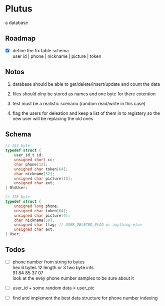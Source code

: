 # Plutus

a database

## Roadmap

* [x] define the fix table schema\
   user id | phone | nickname | picture | token

## Notos

1. database should be able to get/delete/insert/update and count the data

1. files should olny be stored as names and one byte for there extention

1. test must be a realistic scenario (random read/write in this case)

1. flag the users for deleation and keep a list of them in to registery
   so the new user will be replacing the old ones

## Schema

```c
// 152 byte
typedef struct {
    user_id_t id;
    unsigned short cc;
    char phone[12];
    unsigned char token[64];
    char nickname[52];
    unsigned char picture[13];
    unsigned char ext;
} OldUser;

// 128 byte
typedef struct {
    unsigned long phone;
    unsigned char token[64];
    unsigned char picture[4];
    char nickname[50];
    unsigned char flag; // USER_DELETED_FLAG or anything else
    unsigned char ext;
} User;

```

## Todos

* [ ] phone number from string to bytes\
      hex 6 bytes 12 length or 3 two byte ints\
      91 84 85 37 07\
      look at the evey phone number samples to be sure about it

* [ ] user_id + some random data = user_pic
* [ ] find and implement the best data structure for phone number indexing
